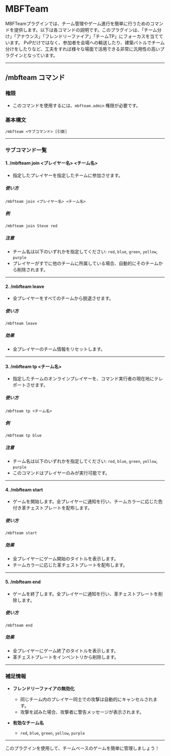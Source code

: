 # MBFTeam

MBFTeamプラグインでは、チーム管理やゲーム進行を簡単に行うためのコマンドを提供します。以下は各コマンドの説明です。このプラグインは、「チーム分け」「アナウンス」「フレンドリーファイア」「チームTP」にフォーカスを当てています。
PvPだけではなく、参加者を会場への輸送したり、建築バトルでチーム分けをしたりなど、工夫をすれば様々な場面で活用できる非常に汎用性の高いプラグインとなっています。


---

## **/mbfteam コマンド**

### **権限**
- このコマンドを使用するには、`mbfteam.admin` 権限が必要です。

### **基本構文**
```
/mbfteam <サブコマンド> [引数]
```

---

### **サブコマンド一覧**

#### **1. /mbfteam join <プレイヤー名> <チーム名>**
- 指定したプレイヤーを指定したチームに参加させます。

##### **使い方**
```
/mbfteam join <プレイヤー名> <チーム名>
```

##### **例**
```
/mbfteam join Steve red
```

##### **注意**
- チーム名は以下のいずれかを指定してください: `red`, `blue`, `green`, `yellow`, `purple`
- プレイヤーがすでに他のチームに所属している場合、自動的にそのチームから削除されます。

---

#### **2. /mbfteam leave**
- 全プレイヤーをすべてのチームから脱退させます。

##### **使い方**
```
/mbfteam leave
```

##### **効果**
- 全プレイヤーのチーム情報をリセットします。

---

#### **3. /mbfteam tp <チーム名>**
- 指定したチームのオンラインプレイヤーを、コマンド実行者の現在地にテレポートさせます。

##### **使い方**
```
/mbfteam tp <チーム名>
```

##### **例**
```
/mbfteam tp blue
```

##### **注意**
- チーム名は以下のいずれかを指定してください: `red`, `blue`, `green`, `yellow`, `purple`
- このコマンドはプレイヤーのみが実行可能です。

---

#### **4. /mbfteam start**
- ゲームを開始します。全プレイヤーに通知を行い、チームカラーに応じた色付き革チェストプレートを配布します。

##### **使い方**
```
/mbfteam start
```

##### **効果**
- 全プレイヤーにゲーム開始のタイトルを表示します。
- チームカラーに応じた革チェストプレートを配布します。

---

#### **5. /mbfteam end**
- ゲームを終了します。全プレイヤーに通知を行い、革チェストプレートを削除します。

##### **使い方**
```
/mbfteam end
```

##### **効果**
- 全プレイヤーにゲーム終了のタイトルを表示します。
- 革チェストプレートをインベントリから削除します。

---

### **補足情報**

- **フレンドリーファイアの無効化**
  - 同じチーム内のプレイヤー同士での攻撃は自動的にキャンセルされます。
  - 攻撃を試みた場合、攻撃者に警告メッセージが表示されます。

- **有効なチーム名**
  - `red`, `blue`, `green`, `yellow`, `purple`

---

このプラグインを使用して、チームベースのゲームを簡単に管理しましょう！
